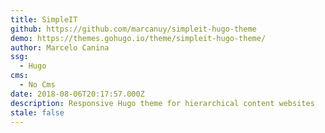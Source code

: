 ```yaml
---
title: SimpleIT
github: https://github.com/marcanuy/simpleit-hugo-theme
demo: https://themes.gohugo.io/theme/simpleit-hugo-theme/
author: Marcelo Canina
ssg:
  - Hugo
cms:
  - No Cms
date: 2018-08-06T20:17:57.000Z
description: Responsive Hugo theme for hierarchical content websites
stale: false
---
```

